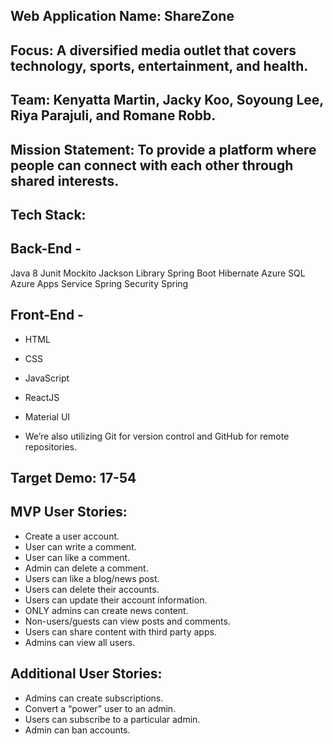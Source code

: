  
## Web Application Name: ShareZone

## Focus: A diversified media outlet that covers technology, sports, entertainment, and health.

## Team: Kenyatta Martin, Jacky Koo, Soyoung Lee, Riya Parajuli, and Romane Robb.

## Mission Statement: To provide a platform where people can connect with each other through shared interests.

## Tech Stack:

## Back-End -
Java 8
Junit
Mockito
Jackson Library
Spring Boot
Hibernate
Azure SQL
Azure Apps Service
Spring Security
Spring

## Front-End - 
- HTML
- CSS
- JavaScript
- ReactJS
- Material UI

- We’re also utilizing Git for version control and GitHub for remote repositories.

## Target Demo: 17-54

## MVP User Stories: 
-	Create a user account.
-	User can write a comment.
-	User can like a comment.
-	Admin can delete a comment.
-	Users can like a blog/news post.
-	Users can delete their accounts.
-	Users can update their account information.
-	ONLY admins can create news content.
-	Non-users/guests can view posts and comments.
-	Users can share content with third party apps.
-	Admins can view all users.

## Additional User Stories: 
-	Admins can create subscriptions.
-	Convert a “power” user to an admin.
-	Users can subscribe to a particular admin.
-	Admin can ban accounts.
